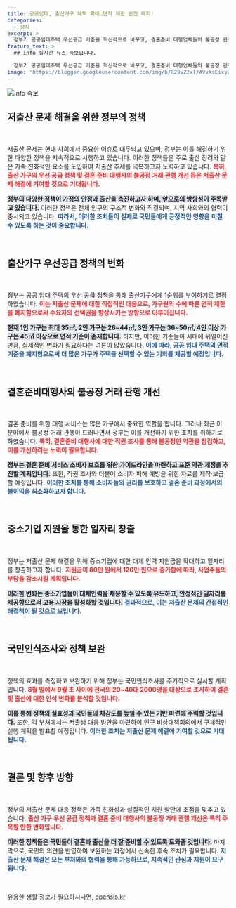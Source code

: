 ```yaml
---
title: 공공임대, 출산가구 혜택 확대…면적 제한 완전 폐지!
categories:
  - 정치
excerpt: >
  정부가 공공임대주택 우선공급 기준을 혁신적으로 바꾸고, 결혼준비 대행업체들의 불공정 관행을 개선하기 위한 조치를 발표했다. 저출산 문제 해결을 위한 다양한 대책이 속속 준비되고 있다. 이 기사를 통해 정부의 변화되는 정책을 한눈에 확인해보세요!
feature_text: >
  ## info 실시간 뉴스 속보입니다.

  정부가 공공임대주택 우선공급 기준을 혁신적으로 바꾸고, 결혼준비 대행업체들의 불공정 관행을 개선하기 위한 조치를 발표했다. 저출산 문제 해결을 위한 다양한 대책이 속속 준비되고 있다. 이 기사를 통해 정부의 변화되는 정책을 한눈에 확인해보세요!
image: 'https://blogger.googleusercontent.com/img/b/R29vZ2xl/AVvXsEixyZcFfHzMRdzZMjFBmAUKJYCLCGyLL1o632UiGVXcaFdKo_bkvkuCioo0uUKlGfBVcT3P84aROyZIXSBEx3Aw5nCQ3pTgDom1WDC4m8eifvWiAmWEEVb4x6G_l8C0QH225ldMjyaFvpxGEBGNO37VmDTDMHGhJPq73UglMfDca1-0aw/s1600/blogspot.png'
---
```


<p><img src="https://blogger.googleusercontent.com/img/b/R29vZ2xl/AVvXsEixyZcFfHzMRdzZMjFBmAUKJYCLCGyLL1o632UiGVXcaFdKo_bkvkuCioo0uUKlGfBVcT3P84aROyZIXSBEx3Aw5nCQ3pTgDom1WDC4m8eifvWiAmWEEVb4x6G_l8C0QH225ldMjyaFvpxGEBGNO37VmDTDMHGhJPq73UglMfDca1-0aw/s1600/blogspot.png" alt="info 속보" /></p>

<h2 data-ke-size="size26">저출산 문제 해결을 위한 정부의 정책</h2>

<p data-ke-size="size16">&nbsp;</p>

<p>저출산 문제는 현대 사회에서 중요한 이슈로 대두되고 있으며, 정부는 이를 해결하기 위한 다양한 정책을 지속적으로 시행하고 있습니다. 이러한 정책들은 주로 출산 장려와 같은 가족 친화적인 요소를 도입하여 저출산 추세를 극복하고자 노력하고 있습니다. <b><span style="color: #ee2323;">특히, 출산 가구의 우선 공급 정책 및 결혼 준비 대행사의 불공정 거래 관행 개선 등은 저출산 문제 해결에 기여할 것으로 기대됩니다.</span></b> </p>

<p><b><span style="background-color: #21538527;">정부의 다양한 정책이 가정의 안정과 출산을 촉진하고자 하며, 앞으로의 방향성이 주목받고 있습니다.</span></b> 이러한 정책은 전체 인구의 구조적 변화와 직결되며, 지역 사회와의 협력이 중시되고 있습니다. <b><span style="color: #1a5490;">따라서, 이러한 조치들이 실제로 국민들에게 긍정적인 영향을 미칠 수 있도록 하는 것이 중요합니다.</span></b></p>

<p data-ke-size="size16">&nbsp;</p>

<h2 data-ke-size="size26">출산가구 우선공급 정책의 변화</h2>

<p data-ke-size="size16">&nbsp;</p>

<p>정부는 공공 임대 주택의 우선 공급 정책을 통해 출산가구에게 1순위를 부여하기로 결정하였습니다. <b><span style="color: #ee2323;">이는 저출산 문제에 대한 직접적인 대응으로, 가구원의 수에 따른 면적 제한을 폐지함으로써 수요자의 선택권을 향상시키는 방향으로 이루어집니다.</span></b> </p>

<p><b><span style="background-color: #21538527;">현재 1인 가구는 최대 35㎡, 2인 가구는 26~44㎡, 3인 가구는 36~50㎡, 4인 이상 가구는 45㎡ 이상으로 면적 기준이 존재합니다.</span></b> 하지만, 이러한 기준들이 시대에 뒤떨어진 만큼, 실제적인 변화가 필요하다는 여론이 많았습니다. <b><span style="color: #1a5490;">이에 따라, 공공 임대 주택의 면적 기준을 폐지함으로써 더 많은 가구가 주택을 선택할 수 있는 기회를 제공할 예정입니다.</span></b></p>

<p data-ke-size="size16">&nbsp;</p>

<h2 data-ke-size="size26">결혼준비대행사의 불공정 거래 관행 개선</h2>

<p data-ke-size="size16">&nbsp;</p>

<p>결혼 준비를 위한 대행 서비스는 많은 가구에서 중요한 역할을 합니다. 그러나 최근 이 분야에서 불공정 거래 관행이 드러나면서 정부는 이를 개선하기 위한 조치를 취하기로 하였습니다. <b><span style="color: #ee2323;">특히, 결혼준비 대행사에 대한 직권 조사를 통해 불공정한 약관을 점검하고, 이를 개선하려는 노력이 필요합니다.</span></b> </p>

<p><b><span style="background-color: #21538527;">정부는 결혼 준비 서비스 소비자 보호를 위한 가이드라인을 마련하고 표준 약관 제정을 추진할 계획입니다.</span></b> 또한, 직권 조사와 더불어 소비자 피해 예방을 위한 자료를 제작·보급할 예정입니다. <b><span style="color: #1a5490;">이러한 조치를 통해 소비자들의 권리를 보호하고 결혼 준비 과정에서의 불이익을 최소화하고자 합니다.</span></b></p>

<p data-ke-size="size16">&nbsp;</p>

<h2 data-ke-size="size26">중소기업 지원을 통한 일자리 창출</h2>

<p data-ke-size="size16">&nbsp;</p>

<p>정부는 저출산 문제 해결을 위해 중소기업에 대한 대체 인력 지원금을 확대하고 일자리를 창출하고자 합니다. <b><span style="color: #ee2323;">지원금이 80만 원에서 120만 원으로 증가함에 따라, 사업주들의 부담을 감소시킬 계획입니다.</span></b> </p>

<p><b><span style="background-color: #21538527;">이러한 변화는 중소기업들이 대체인력을 채용할 수 있도록 유도하고, 안정적인 일자리를 제공함으로써 고용 시장을 활성화할 것입니다.</span></b> <b><span style="color: #1a5490;">결과적으로, 이는 저출산 문제의 간접적인 해결책이 될 것으로 보입니다.</span></b></p>

<p data-ke-size="size16">&nbsp;</p>

<h2 data-ke-size="size26">국민인식조사와 정책 보완</h2>

<p data-ke-size="size16">&nbsp;</p>

<p>정책의 효과를 측정하고 보완하기 위해 정부는 국민인식조사를 주기적으로 실시할 계획입니다. <b><span style="color: #ee2323;">8월 말에서 9월 초 사이에 전국의 20~40대 2000명을 대상으로 조사하여 결혼 및 출산에 대한 인식 변화를 분석할 것입니다.</span></b> </p>

<p><b><span style="background-color: #21538527;">이를 통해 정책의 실효성과 국민들의 체감도를 높일 수 있는 기반 마련에 주력할 것입니다.</span></b> 또한, 각 부처에서는 저출생 대응 방안을 마련하여 인구 비상대책회의에서 구체적인 실행 계획을 발표할 예정입니다. <b><span style="color: #1a5490;">이러한 조치는 저출산 문제 해결에 기여할 것으로 기대됩니다.</span></b></p>

<p data-ke-size="size16">&nbsp;</p>

<h2 data-ke-size="size26">결론 및 향후 방향</h2>

<p data-ke-size="size16">&nbsp;</p>

<p>정부의 저출산 문제 대응 정책은 가족 친화성과 실질적인 지원 방안에 초점을 맞추고 있습니다. <b><span style="color: #ee2323;">출산 가구 우선 공급 정책과 결혼 준비 대행사의 불공정 거래 관행 개선은 특히 주목할 만한 변화입니다.</span></b> </p>

<p><b><span style="background-color: #21538527;">이러한 정책들은 국민들이 결혼과 출산을 더 잘 준비할 수 있도록 도와줄 것입니다.</span></b> 마지막으로, 국민의 의견을 반영하여 보완하는 과정에서 신속한 후속 조치가 필요합니다. <b><span style="color: #1a5490;">저출산 문제 해결은 모든 부처와의 협력을 통해 가능하므로, 지속적인 관심과 지원이 요구됩니다.</span></b></p>

<p data-ke-size="size16">&nbsp;</p>
유용한 생활 정보가 필요하시다면, <a href="https://opensis.kr" rel="dofollow">opensis.kr</a>


